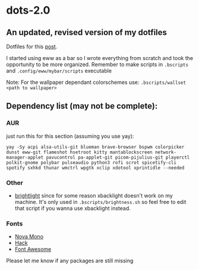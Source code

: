 # dots-2.0

## An updated, revised version of my dotfiles 

Dotfiles for this [post](https://www.reddit.com/r/unixporn/comments/wosl44/bspwm_decided_to_finally_learn_how_to_use_eww/).

I started using eww as a bar so I wrote everything from scratch and took the opportunity to be more organized. Remember to make scripts in `.bscripts` and `.config/eww/mybar/scripts` executable

Note: For the wallpaper dependant colorschemes use: `.bscripts/wallset <path to wallpaper>`

## Dependency list (may not be complete):
### AUR
just run this for this section (assuming you use yay):
```
yay -Sy acpi alsa-utils-git blueman brave-browser bspwm colorpicker dunst eww-git flameshot hsetroot kitty mantablockscreen network-manager-applet pavucontrol pa-applet-git picom-pijulius-git playerctl polkit-gnome polybar pulseaudio python3 rofi scrot spicetify-cli spotify sxhkd thunar wmctrl wpgtk xclip xdotool xprintidle --needed
```

### Other 
- [brightlight](https://github.com/multiplexd/brightlight) since for some reason xbacklight doesn't work on my machine. It's only used in `.bscripts/brightness.sh` so feel free to edit that script if you wanna use xbacklight instead.

### Fonts
- [Nova Mono](https://fonts.google.com/specimen/Nova+Mono?query=nova+mono)
- [Hack](https://github.com/source-foundry/Hack)
- [Font Awesome](https://fontawesome.com/download)

Please let me know if any packages are still missing
